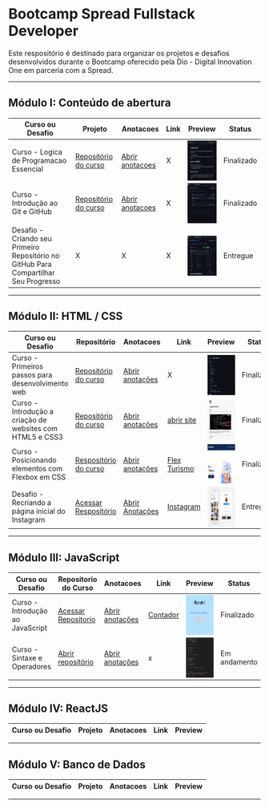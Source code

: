 # Bootcamp Spread Fullstack Developer
Este respositório é destinado para organizar os projetos e desafios desenvolvidos durante o Bootcamp oferecido pela Dio - Digital Innovation One em parceria com a Spread.

--- 

## Módulo I: Conteúdo de abertura
| Curso ou Desafio | Projeto | Anotacoes | Link | Preview | Status |
| --- | --- | --- | --- | --- | --- |
| Curso - Logica de Programacao Essencial | [Repositório do curso](https://github.com/lucianakyoko/Bootcamp-Spread-Fullstack-Developer/tree/main/Logica%20de%20Programacao%20Essencial) | [Abrir anotacoes](https://github.com/lucianakyoko/Bootcamp-Spread-Fullstack-Developer/blob/main/Logica%20de%20Programacao%20Essencial/anotacoes.MD) | X | <img align="center" alt="Miniatura da imagem do projeto" height="80" width="120" src="https://github.com/lucianakyoko/Bootcamp-Spread-Fullstack-Developer/blob/main/webpage/public/images/activity01.jpg"> | Finalizado |
| Curso - Introdução ao Git e GitHub | [Repositório do curso](https://github.com/lucianakyoko/Bootcamp-Spread-Fullstack-Developer/tree/main/Introducao%20ao%20Git%20e%20Github) | [Abrir anotacoes](https://github.com/lucianakyoko/Bootcamp-Spread-Fullstack-Developer/blob/main/Introducao%20ao%20Git%20e%20Github/anotacoes.md) | X | <img align="center" alt="Miniatura da imagem do projeto" height="80" width="120" src="https://github.com/lucianakyoko/Bootcamp-Spread-Fullstack-Developer/blob/main/webpage/public/images/activity02.jpg"> | Finalizado |
| Desafio - Criando seu Primeiro Repositório no GitHub Para Compartilhar Seu Progresso | X | X | X | <img align="center" alt="Miniatura da imagem do projeto" height="80" width="120" src="https://github.com/lucianakyoko/Bootcamp-Spread-Fullstack-Developer/blob/main/webpage/public/images/activity03.jpg"> | Entregue |
---

## Módulo II: HTML / CSS
| Curso ou Desafio | Repositório | Anotacoes | Link | Preview | Status
| --- | --- | --- | --- | ---| --- |
| Curso - Primeiros passos para desenvolvimento web | [Repositório do curso](https://github.com/lucianakyoko/Bootcamp-Spread-Fullstack-Developer/tree/main/Primeiros%20passos%20para%20desenvolvimento%20web) | [Abrir anotações](https://github.com/lucianakyoko/Bootcamp-Spread-Fullstack-Developer/blob/main/Primeiros%20passos%20para%20desenvolvimento%20web/anotacoes.md) | X | <img align="center" alt="Miniatura da imagem do projeto" height="80" width="120" src="https://github.com/lucianakyoko/Bootcamp-Spread-Fullstack-Developer/blob/main/webpage/public/images/activity04.jpg"> | Finalizado |
| Curso - Introdução a criação de websites com HTML5 e CSS3 | [Repositório do curso](https://github.com/lucianakyoko/Bootcamp-Spread-Fullstack-Developer/tree/main/ICWHC%20-%20Introducao%20a%20criacao%20de%20websites%20com%20HTML%20e%20CSS/projeto) | [Abrir anotações](https://github.com/lucianakyoko/Bootcamp-Spread-Fullstack-Developer/blob/main/ICWHC%20-%20Introducao%20a%20criacao%20de%20websites%20com%20HTML%20e%20CSS/anotacoes.md) | [abrir site](https://heroic-cannoli-9ffcad.netlify.app/) | <img align="center" alt="Miniatura da imagem do projeto" height="80" width="120" src="https://github.com/lucianakyoko/Bootcamp-Spread-Fullstack-Developer/blob/main/webpage/public/images/activity05.jpg"> | Finalizado |
| Curso - Posicionando elementos com Flexbox em CSS | [Respositório do curso](https://github.com/lucianakyoko/Bootcamp-Spread-Fullstack-Developer/tree/main/PEFC%20-%20Posicionando%20Elementos%20com%20Flexbox%20e%20CSS) | [Abrir anotações](https://github.com/lucianakyoko/Bootcamp-Spread-Fullstack-Developer/blob/main/PEFC%20-%20Posicionando%20Elementos%20com%20Flexbox%20e%20CSS/anotacoes.md) | [Flex Turismo](https://steady-sunshine-5d7b07.netlify.app/)  | <img align="center" alt="Miniatura da imagem do projeto" height="80" width="120" src="https://github.com/lucianakyoko/Bootcamp-Spread-Fullstack-Developer/blob/main/webpage/public/images/activity06.jpg"> | Finalizado |
| Desafio - Recriando a página inicial do Instagram | [Acessar Respositório](https://github.com/lucianakyoko/Bootcamp-Spread-Fullstack-Developer/tree/main/RPII%20-%20Recriando%20a%20Pagina%20Inicial%20do%20Instagram) | [Abrir Anotações](https://github.com/lucianakyoko/Bootcamp-Spread-Fullstack-Developer/blob/main/RPII%20-%20Recriando%20a%20Pagina%20Inicial%20do%20Instagram/readme.md) | [Instagram](https://brilliant-cheesecake-c4dd3b.netlify.app/) | <img align="center" alt="Miniatura da imagem do projeto" height="80" width="120" src="https://github.com/lucianakyoko/Bootcamp-Spread-Fullstack-Developer/blob/main/webpage/public/images/activity07.jpg"> | Entregue |


---

## Módulo III: JavaScript
| Curso ou Desafio | Repositorio do Curso | Anotacoes | Link | Preview | Status |
| --- | --- | --- | --- | ---| --- |
| Curso - Introdução ao JavaScript | [Acessar Repositorio](https://github.com/lucianakyoko/Bootcamp-Spread-Fullstack-Developer/tree/main/IJS%20-%20Introducao-ao-javascript) | [Abrir anotações](https://github.com/lucianakyoko/Bootcamp-Spread-Fullstack-Developer/blob/main/IJS%20-%20Introducao-ao-javascript/anotacoes.md) | [Contador](https://glowing-baklava-aec68c.netlify.app) | <img align="center" alt="Miniatura da imagem do projeto" height="80" width="120" src="https://github.com/lucianakyoko/Bootcamp-Spread-Fullstack-Developer/blob/main/webpage/public/images/activity08.jpg"> | Finalizado |
| Curso - Sintaxe e Operadores | [Abrir repositório](https://github.com/lucianakyoko/Bootcamp-Spread-Fullstack-Developer/tree/main/SO-Sintaxe_e_Operadores) | [Abrir anotações](https://github.com/lucianakyoko/Bootcamp-Spread-Fullstack-Developer/blob/main/SO-Sintaxe_e_Operadores/anotacoes.md) | x | <img align="center" alt="Miniatura da imagem do projeto" height="80" width="120" src="https://github.com/lucianakyoko/Bootcamp-Spread-Fullstack-Developer/blob/main/webpage/public/images/activity09.jpg"> | Em andamento |
 

---

## Módulo IV: ReactJS
| Curso ou Desafio | Projeto | Anotacoes | Link | Preview |
| --- | --- | --- | --- | ---|
 

---

## Módulo V: Banco de Dados
| Curso ou Desafio | Projeto | Anotacoes | Link | Preview |
| --- | --- | --- | --- | ---|
 

---